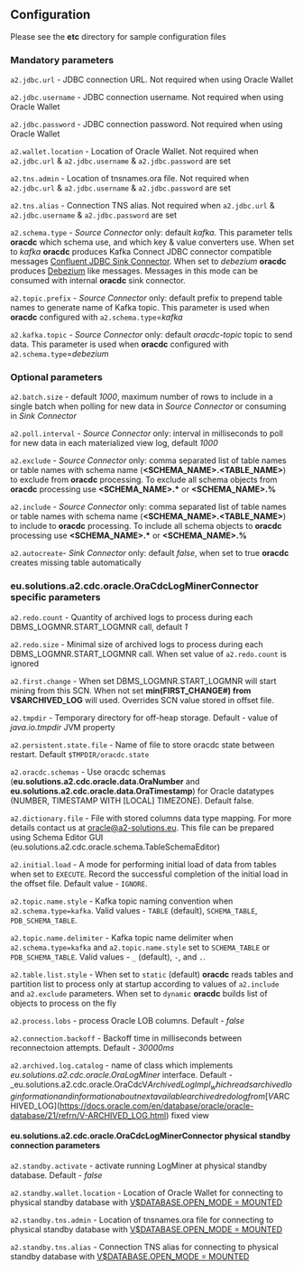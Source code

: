 ## Configuration
Please see the **etc** directory for sample configuration files
### Mandatory parameters

`a2.jdbc.url` - JDBC connection URL. Not required when using Oracle Wallet

`a2.jdbc.username` - JDBC connection username. Not required when using Oracle Wallet

`a2.jdbc.password` - JDBC connection password. Not required when using Oracle Wallet

`a2.wallet.location` - Location of Oracle Wallet. Not required when `a2.jdbc.url` & `a2.jdbc.username` & `a2.jdbc.password` are set

`a2.tns.admin` - Location of tnsnames.ora file. Not required when `a2.jdbc.url` & `a2.jdbc.username` & `a2.jdbc.password` are set

`a2.tns.alias` - Connection TNS alias. Not required when `a2.jdbc.url` & `a2.jdbc.username` & `a2.jdbc.password` are set

`a2.schema.type` - _Source Connector_ only: default _kafka_. This parameter tells **oracdc** which schema use, and which key & value converters use.
When set to _kafka_ **oracdc**  produces Kafka Connect JDBC connector compatible messages [Confluent JDBC Sink Connector](https://docs.confluent.io/3.2.0/connect/connect-jdbc/docs/sink_connector.html).
When set to _debezium_  **oracdc** produces [Debezium](https://debezium.io/documentation/reference/0.10/configuration/avro.html) like messages. Messages in this mode can be consumed with internal **oracdc** sink connector. 

`a2.topic.prefix` - _Source Connector_ only: default _<EMPTYSTRING>_ prefix to prepend table names to generate name of Kafka topic. This parameter is used when **oracdc** configured with `a2.schema.type`=_kafka_ 

`a2.kafka.topic` - _Source Connector_ only: default _oracdc-topic_ topic to send data. This parameter is used when **oracdc** configured with `a2.schema.type`=_debezium_ 


### Optional parameters

`a2.batch.size` - default _1000_, maximum number of rows to include in a single batch when polling for new data in _Source Connector_ or  consuming in _Sink Connector_

`a2.poll.interval` - _Source Connector_ only: interval in milliseconds to poll for new data in each materialized view log, default _1000_

`a2.exclude` - _Source Connector_ only: comma separated list of table names or table names with schema name (**<SCHEMA_NAME>.<TABLE_NAME>**) to exclude from **oracdc** processing. To exclude all schema objects from **oracdc** processing use __<SCHEMA_NAME>.*__ or __<SCHEMA_NAME>.%__

`a2.include` - _Source Connector_ only: comma separated list of table names or table names with schema name (**<SCHEMA_NAME>.<TABLE_NAME>**) to include to **oracdc** processing. To include all schema objects to **oracdc** processing use __<SCHEMA_NAME>.*__ or __<SCHEMA_NAME>.%__

`a2.autocreate`- _Sink Connector_ only: default _false_, when set to true **oracdc** creates missing table automatically

### eu.solutions.a2.cdc.oracle.OraCdcLogMinerConnector specific parameters
`a2.redo.count` - Quantity of archived logs to process during each DBMS_LOGMNR.START_LOGMNR call, default _1_

`a2.redo.size` - Minimal size of archived logs to process during each DBMS_LOGMNR.START_LOGMNR call. When set value of `a2.redo.count` is ignored

`a2.first.change` - When set DBMS_LOGMNR.START_LOGMNR will start mining from this SCN. When not set **min(FIRST_CHANGE#) from V$ARCHIVED_LOG** will used. Overrides SCN value  stored in offset file.

`a2.tmpdir` - Temporary directory for off-heap storage. Default - value of _java.io.tmpdir_ JVM property

`a2.persistent.state.file` - Name of file to store oracdc state between restart. Default `$TMPDIR/oracdc.state`

`a2.oracdc.schemas` - Use oracdc schemas (**eu.solutions.a2.cdc.oracle.data.OraNumber** and **eu.solutions.a2.cdc.oracle.data.OraTimestamp**) for Oracle datatypes (NUMBER, TIMESTAMP WITH [LOCAL] TIMEZONE). Default false.

`a2.dictionary.file` - File with stored columns data type mapping. For more details contact us at oracle@a2-solutions.eu. This file can be prepared using Schema Editor GUI (eu.solutions.a2.cdc.oracle.schema.TableSchemaEditor)

`a2.initial.load` - A mode for performing initial load of data from tables when set to `EXECUTE`. Record the successful completion of the initial load in the offset file. Default value - `IGNORE`. 

`a2.topic.name.style` - Kafka topic naming convention when `a2.schema.type=kafka`. Valid values - `TABLE` (default), `SCHEMA_TABLE`, `PDB_SCHEMA_TABLE`. 

`a2.topic.name.delimiter` - Kafka topic name delimiter when `a2.schema.type=kafka` and `a2.topic.name.style` set to `SCHEMA_TABLE` or `PDB_SCHEMA_TABLE`. Valid values - `_` (default), `-`, and `.`. 

`a2.table.list.style` - When set to `static` (default) **oracdc** reads tables and partition list to process only at startup according to values of `a2.include` and `a2.exclude` parameters. When set to `dynamic` **oracdc** builds list of objects to process on the fly

`a2.process.lobs` - process Oracle LOB columns. Default - _false_

`a2.connection.backoff` - Backoff time in milliseconds between reconnectoion attempts. Default - _30000ms_

`a2.archived.log.catalog` - name of class which implements _eu.solutions.a2.cdc.oracle.OraLogMiner_ interface. Default - _eu.solutions.a2.cdc.oracle.OraCdcV$ArchivedLogImpl_ which reads archived log information and information about next available archived redo log from [V$ARCHIVED_LOG](https://docs.oracle.com/en/database/oracle/oracle-database/21/refrn/V-ARCHIVED_LOG.html) fixed view

#### eu.solutions.a2.cdc.oracle.OraCdcLogMinerConnector physical standby connection parameters

`a2.standby.activate` - activate running LogMiner at physical standby database. Default - _false_

`a2.standby.wallet.location` - Location of Oracle Wallet for connecting to physical standby database with [V$DATABASE.OPEN_MODE = MOUNTED](https://docs.oracle.com/en/database/oracle/oracle-database/21/refrn/V-DATABASE.html)

`a2.standby.tns.admin` - Location of tnsnames.ora file for connecting to physical standby database with [V$DATABASE.OPEN_MODE = MOUNTED](https://docs.oracle.com/en/database/oracle/oracle-database/21/refrn/V-DATABASE.html)

`a2.standby.tns.alias` - Connection TNS alias for connecting to physical standby database with [V$DATABASE.OPEN_MODE = MOUNTED](https://docs.oracle.com/en/database/oracle/oracle-database/21/refrn/V-DATABASE.html)
